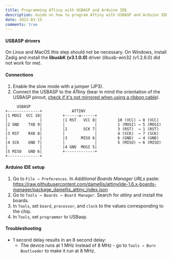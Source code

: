 ```yaml
---
title: Programming ATtiny with USBASP and Arduino IDE
description: Guide on how to program ATtiny with USBASP and Arduino IDE
date: 2022-03-15
comments: true
---
```


#### USBASP drivers
On Linux and MacOS this step should not be necessary. On Windows, install Zadig and install the **libusbK (v3.1.0.0)** driver (libusb-win32 (v1.2.6.0) did not work for me).

#### Connections
1. Enable the slow mode with a jumper (JP3).
2. Connect the USBASP to the ATtiny (bear in mind the orientation of the USBASP pinout, [check if it's not mirrored when using a ribbon cable](https://www.randseq.org/2018/08/hooking-up-usbasp-programmer-to-attiny85.html)).

``` markup
     USBASP                 
+--------------+             ATTINY    
|1 MOSI  VCC 10|         +------u------+
|              |         |1 RST   VCC 8|         10 (VCC) → 8 (VCC)
|2 GND    TXD 9|         |             |         1 (MOSI) → 5 (MOSI)
|              |         |2       SCK 7|         3 (RST)  → 1 (RST)
|3 RST    RXD 8|         |             |         4 (SCK)  → 7 (SCK)
|              |         |3      MISO 6|         6 (GND)  → 4 (GND)
|4 SCK    GND 7|         |             |         5 (MISO) → 6 (MISO)   
|              |         |4 GND  MOSI 5|
|5 MISO   GND 6|         +-------------+
+--------------+         
```
#### Arduino IDE setup

1. Go to `File → Preferences`. In *Additional Boards Manager URLs* paste: https://raw.githubusercontent.com/damellis/attiny/ide-1.6.x-boards-manager/package_damellis_attiny_index.json
2. Go to `Tools → Boards → Board Manager`. Search for *attiny* and install the boards.
3. In `Tools`, set `board`, `processor`, and `clock` to the values corresponding to the chip.
4. In `Tools`, set `programmer` to USBasp.

#### Troubleshooting
- 1 second delay results in an 8 second delay:
    * The device runs at 1 MHz instead of 8 MHz - go to `Tools → Burn Bootloader` to make it run at 8 MHz.
